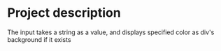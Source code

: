# Project description

The input takes a string as a value, and displays specified color as div's background if it exists
